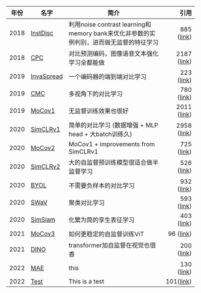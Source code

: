 | 年份 | 名字                                                 | 简介                                                           |                                                                                                                                                           引用 |
| ------ |----------------------------------------------------|--------------------------------------------------------------|-------------------------------------------------------------------------------------------------------------------------------------------------------------:|
| 2018 | [InstDisc](https://arxiv.org/pdf/1805.01978.pdf)   | 利用noise contrast learning和memory bank来优化非参数的实例判别，进而做无监督的特征学习 |       885 ([link](https://www.semanticscholar.org/paper/Unsupervised-Feature-Learning-via-Non-parametric-Wu-Xiong/155b7782dbd713982a4133df3aee7adfd0b6b304)) |
| 2018 | [CPC](https://arxiv.org/pdf/1807.03748.pdf)        | 对比预测编码，图像语音文本强化学习全都能做                                        |    2187 ([link](https://www.semanticscholar.org/paper/Representation-Learning-with-Contrastive-Predictive-Oord-Li/b227f3e4c0dc96e5ac5426b85485a70f2175a205)) |
| 2019 | [InvaSpread](https://arxiv.org/pdf/1904.03436.pdf) | 一个编码器的端到端对比学习                                                |      223 ([link](https://www.semanticscholar.org/paper/Unsupervised-Embedding-Learning-via-Invariant-and-Ye-Zhang/e4bde6fe33b6c2cf9d1647ac0b041f7d1ba29c5b)) |
| 2019 | [CMC](https://arxiv.org/pdf/1906.05849.pdf)        | 多视角下的对比学习                                                    |                      780 ([link](https://www.semanticscholar.org/paper/Contrastive-Multiview-Coding-Tian-Krishnan/97f4d09175705be4677d675fa27e55defac44800)) |
| 2019 | [MoCov1](https://arxiv.org/pdf/1911.05722.pdf)     | 无监督训练效果也很好                                                   |      2011 ([link](https://www.semanticscholar.org/paper/Momentum-Contrast-for-Unsupervised-Visual-Learning-He-Fan/ec46830a4b275fd01d4de82bffcabe6da086128f)) |
| 2020 | [SimCLRv1](https://arxiv.org/pdf/2002.05709.pdf)   | 简单的对比学习 (数据增强 + MLP head + 大batch训练久)                        |  2958 ([link](https://www.semanticscholar.org/paper/A-Simple-Framework-for-Contrastive-Learning-of-Chen-Kornblith/34733eaf66007516347a40ad5d9bbe1cc9dacb6b)) |
| 2020 | [MoCov2](https://arxiv.org/pdf/2003.04297.pdf)     | MoCov1 + improvements from SimCLRv1                          |           725 ([link](https://www.semanticscholar.org/paper/Improved-Baselines-with-Momentum-Contrastive-Chen-Fan/a1b8a8df281bbaec148a897927a49ea47ea31515)) |
| 2020 | [SimCLRv2](https://arxiv.org/pdf/2006.10029.pdf)   | 大的自监督预训练模型很适合做半监督学习                                          |   526 ([link](https://www.semanticscholar.org/paper/Big-Self-Supervised-Models-are-Strong-Learners-Chen-Kornblith/3e7f5f4382ac6f9c4fef6197dd21abf74456acd1)) |
| 2020 | [BYOL](https://arxiv.org/pdf/2006.07733.pdf)       | 不需要负样本的对比学习                                                  |      932 ([link](https://www.semanticscholar.org/paper/Bootstrap-Your-Own-Latent%3A-A-New-Approach-to-Grill-Strub/38f93092ece8eee9771e61c1edaf11b1293cae1b)) |
| 2020 | [SWaV](https://arxiv.org/pdf/2006.09882.pdf)       | 聚类对比学习                                                       | 593 ([link](https://www.semanticscholar.org/paper/Unsupervised-Learning-of-Visual-Features-by-Cluster-Caron-Misra/10161d83d29fc968c4612c9e9e2b61a2fc25842e)) |
| 2020 | [SimSiam](https://arxiv.org/pdf/2011.10566.pdf)    | 化繁为简的孪生表征学习                                                  |        403 ([link](https://www.semanticscholar.org/paper/Exploring-Simple-Siamese-Representation-Learning-Chen-He/0e23d2f14e7e56e81538f4a63e11689d8ac1eb9d)) |
| 2021 | [MoCov3](https://arxiv.org/pdf/2104.02057.pdf)     | 如何更稳定的自监督训练ViT                                               |          96 ([link](https://www.semanticscholar.org/paper/An-Empirical-Study-of-Training-Self-Supervised-Chen-Xie/739ceacfafb1c4eaa17509351b647c773270b3ae)) |
| 2021 | [DINO](https://arxiv.org/pdf/2104.14294.pdf)       | transformer加自监督在视觉也很香                                        |     200 ([link](https://www.semanticscholar.org/paper/Emerging-Properties-in-Self-Supervised-Vision-Caron-Touvron/ad4a0938c48e61b7827869e4ac3baffd0aefab35)) |
| 2022 | [MAE](https://arxiv.org/pdf/2111.06377.pdf)                                            | this                                                         |        130 ([link](https://www.semanticscholar.org/paper/Masked-Autoencoders-Are-Scalable-Vision-Learners-He-Chen/6351ebb4a3287f5f3e1273464b3b91e5df5a16d7)) |
| 2022 | [Test](https://www.baidu.com/)                     | This is a test                                               |                                                                                                                          101([link](https://www.baidu.com/)) |